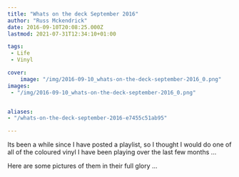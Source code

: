 ```yaml
---
title: "Whats on the deck September 2016"
author: "Russ Mckendrick"
date: 2016-09-10T20:08:25.000Z
lastmod: 2021-07-31T12:34:10+01:00

tags:
 - Life
 - Vinyl

cover:
    image: "/img/2016-09-10_whats-on-the-deck-september-2016_0.png" 
images:
 - "/img/2016-09-10_whats-on-the-deck-september-2016_0.png"


aliases:
- "/whats-on-the-deck-september-2016-e7455c51ab95"

---
```


Its been a while since I have posted a playlist, so I thought I would do one of all of the coloured vinyl I have been playing over the last few months …

Here are some pictures of them in their full glory …

